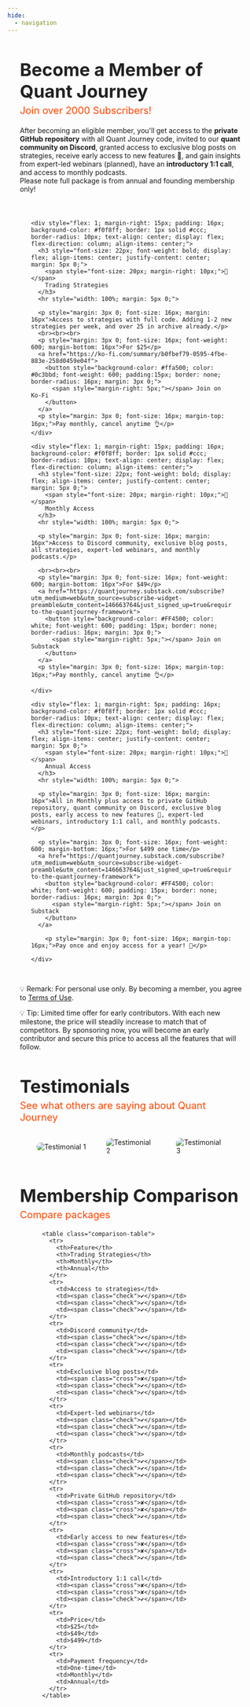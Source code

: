 ```yaml
---
hide:
  - navigation
---
```


<div style="width: 90%; margin: auto;">
  <div style="text-align: left; margin-top: 10px; margin-bottom: 0px; padding-bottom: -10px;">
    <h1 style="font-size: 36px; font-weight: bold; color: #222222; margin-bottom: 5px;">Become a Member of Quant Journey</h1>
    <div style="font-size: 20px; color: #FF4500; margin-top: 0; margin-bottom: 20px">Join over 2000 Subscribers!</div>
  </div>

  After becoming an eligible member, you'll get access to the <b>private GitHub repository</b> with all Quant Journey code, invited to our <b>quant community on Discord</b>, granted access to exclusive blog posts on strategies, receive early access to new features 🚀, and gain insights from expert-led webinars (planned), have an <b>introductory 1:1 call</b>, and access to monthly podcasts. 
  <br>Please note full package is from annual and founding membership only!

  <div style="width: 90%; margin: auto; display: flex; justify-content: space-between; margin-top: 40px; margin-bottom: 30px;">

    <div style="flex: 1; margin-right: 15px; padding: 16px; background-color: #f0f8ff; border: 1px solid #ccc; border-radius: 10px; text-align: center; display: flex; flex-direction: column; align-items: center;">
      <h3 style="font-size: 22px; font-weight: bold; display: flex; align-items: center; justify-content: center; margin: 5px 0;">
        <span style="font-size: 20px; margin-right: 10px;">🤖</span>
        Trading Strategies
      </h3>
      <hr style="width: 100%; margin: 5px 0;">

      <p style="margin: 3px 0; font-size: 16px; margin: 16px">Access to strategies with full code. Adding 1-2 new strategies per week, and over 25 in archive already.</p>
      <br><br><br>
      <p style="margin: 3px 0; font-size: 16px; font-weight: 600; margin-bottom: 16px">For $25</p>
      <a href="https://ko-fi.com/summary/b0fbef79-0595-4fbe-883e-258d0459e04f">
        <button style="background-color: #ffa500; color: #0c3bbd; font-weight: 600; padding:15px; border: none; border-radius: 16px; margin: 3px 0;">
          <span style="margin-right: 5px;"></span> Join on Ko-Fi 
        </button>
      </a>
      <p style="margin: 3px 0; font-size: 16px; margin-top: 16px;">Pay monthly, cancel anytime 👌</p>
    </div>

    <div style="flex: 1; margin-right: 15px; padding: 16px; background-color: #f0f8ff; border: 1px solid #ccc; border-radius: 10px; text-align: center; display: flex; flex-direction: column; align-items: center;">
      <h3 style="font-size: 22px; font-weight: bold; display: flex; align-items: center; justify-content: center; margin: 5px 0;">
        <span style="font-size: 20px; margin-right: 10px;">🚀</span>
        Monthly Access
      </h3>
      <hr style="width: 100%; margin: 5px 0;">

      <p style="margin: 3px 0; font-size: 16px; margin: 16px">Access to Discord community, exclusive blog posts, all strategies, expert-led webinars, and monthly podcasts.</p>

      <br><br><br>
      <p style="margin: 3px 0; font-size: 16px; font-weight: 600; margin-bottom: 16px">For $49</p>
      <a href="https://quantjourney.substack.com/subscribe?utm_medium=web&utm_source=subscribe-widget-preamble&utm_content=146663764&just_signed_up=true&requires_confirmation=&subscription_id=404282306&referral_token=srhj&next=https%3A%2F%2Fquantjourney.substack.com%2Fp%2Fupdate-to-the-quantjourney-framework">
        <button style="background-color: #FF4500; color: white; font-weight: 600; padding: 15px; border: none; border-radius: 16px; margin: 3px 0;">
          <span style="margin-right: 5px;"></span> Join on Substack
        </button>
      </a>
      <p style="margin: 3px 0; font-size: 16px; margin-top: 16px;">Pay monthly, cancel anytime 👌</p>
      
    </div>

    <div style="flex: 1; margin-right: 5px; padding: 16px; background-color: #f0f8ff; border: 1px solid #ccc; border-radius: 10px; text-align: center; display: flex; flex-direction: column; align-items: center;">
      <h3 style="font-size: 22px; font-weight: bold; display: flex; align-items: center; justify-content: center; margin: 5px 0;">
        <span style="font-size: 20px; margin-right: 10px;">🚀</span>
        Annual Access
      </h3>
      <hr style="width: 100%; margin: 5px 0;">

      <p style="margin: 3px 0; font-size: 16px; margin: 16px">All in Monthly plus access to private GitHub repository, quant community on Discord, exclusive blog posts, early access to new features 🚀, expert-led webinars, introductory 1:1 call, and monthly podcasts.</p>

      <p style="margin: 3px 0; font-size: 16px; font-weight: 600; margin-bottom: 16px;">For $499 one time</p>
      <a href="https://quantjourney.substack.com/subscribe?utm_medium=web&utm_source=subscribe-widget-preamble&utm_content=146663764&just_signed_up=true&requires_confirmation=&subscription_id=404282306&referral_token=srhj&next=https%3A%2F%2Fquantjourney.substack.com%2Fp%2Fupdate-to-the-quantjourney-framework">
        <button style="background-color: #FF4500; color: white; font-weight: 600; padding: 15px; border: none; border-radius: 16px; margin: 3px 0;">
          <span style="margin-right: 5px;"></span> Join on Substack
        </button>
      </a>
    
        <p style="margin: 3px 0; font-size: 16px; margin-top: 16px;">Pay once and enjoy access for a year! 🤘</p>

    </div>
  </div>

  <p>💡 Remark: For personal use only. By becoming a member, you agree to <a href="/terms/terms-of-usage/">Terms of Use</a>.</p>

  <p>💡 Tip: Limited time offer for early contributors. With each new milestone, the price will steadily increase to match that of competitors. By sponsoring now, you will become an early contributor and secure this price to access all the features that will follow.</p>


  <div style="text-align: left; margin-top: 50px; margin-bottom: 0px;">
    <h1 style="font-size: 36px; font-weight: bold; color: #222222; margin-bottom: 5px;">Testimonials</h1>
    <div style="font-size: 20px; color: #FF4500; margin-top: 0; margin-bottom: 20px">See what others are saying about Quant Journey</div>
  </div>

  <div style="display: flex; align-items: center; width: 90%; justify-content: space-between; gap: 20px; margin: 20px auto;">
    <div style="flex: 1; padding: 10px; display: flex; justify-content: center;">
      <img src="/images/ref_1.jpg" alt="Testimonial 1" style="border-radius: 10px;">
    </div>
    <div style="flex: 1; padding: 10px; display: flex; justify-content: center;">
      <img src="/images/ref_2.jpg" alt="Testimonial 2" style="border-radius: 10px;">
    </div>
    <div style="flex: 1; padding: 10px; display: flex; justify-content: center;">
      <img src="/images/ref_3.jpg" alt="Testimonial 3" style="border-radius: 10px;">
    </div>
  </div>


  <div style="text-align: left; margin-top: 50px; margin-bottom: 0px;">
    <h2 style="font-size: 36px; font-weight: bold; color: #222222; margin-bottom: 5px;">Membership Comparison</h2>
    <div style="font-size: 20px; color: #FF4500; margin-top: 0; margin-bottom: 20px">Compare packages</div>
  </div>

  <div style="width: 80%; margin: 20px auto; padding-bottom: 100px;">
    <style>
      .comparison-table {
        width: 100%;
        border-collapse: collapse;
        margin-bottom: 20px;
      }
      .comparison-table th, .comparison-table td {
        border: 1px solid #ddd;
        padding: 12px;
        text-align: center;
      }
      .comparison-table th {
        background-color: #f2f2f2;
        font-weight: bold;
      }
      .comparison-table tr:nth-child(even) {
        background-color: #f9f9f9;
      }
      .comparison-table tr:hover {
        background-color: #f5f5f5;
      }
      .check {
        color: #177ed2;
        font-size: 20px;
      }
      .cross {
        color: #FF4500;
        font-size: 20px;
      }
    </style>

    <table class="comparison-table">
      <tr>
        <th>Feature</th>
        <th>Trading Strategies</th>
        <th>Monthly</th>
        <th>Annual</th>
      </tr>
      <tr>
        <td>Access to strategies</td>
        <td><span class="check">✔</span></td>
        <td><span class="check">✔</span></td>
        <td><span class="check">✔</span></td>
      </tr>
      <tr>
        <td>Discord community</td>
        <td><span class="check">✔</span></td>
        <td><span class="check">✔</span></td>
        <td><span class="check">✔</span></td>
      </tr>
      <tr>
        <td>Exclusive blog posts</td>
        <td><span class="cross">✘</span></td>
        <td><span class="check">✔</span></td>
        <td><span class="check">✔</span></td>
      </tr>
      <tr>
        <td>Expert-led webinars</td>
        <td><span class="check">✔</span></td>
        <td><span class="check">✔</span></td>
        <td><span class="check">✔</span></td>
      </tr>
      <tr>
        <td>Monthly podcasts</td>
        <td><span class="check">✔</span></td>
        <td><span class="check">✔</span></td>
        <td><span class="check">✔</span></td>
      </tr>
      <tr>
        <td>Private GitHub repository</td>
        <td><span class="cross">✘</span></td>
        <td><span class="cross">✘</span></td>
        <td><span class="check">✔</span></td>
      </tr>
      <tr>
        <td>Early access to new features</td>
        <td><span class="cross">✘</span></td>
        <td><span class="cross">✘</span></td>
        <td><span class="check">✔</span></td>
      </tr>
      <tr>
        <td>Introductory 1:1 call</td>
        <td><span class="cross">✘</span></td>
        <td><span class="cross">✘</span></td>
        <td><span class="check">✔</span></td>
      </tr>
      <tr>
        <td>Price</td>
        <td>$25</td>
        <td>$49</td>
        <td>$499</td>
      </tr>
      <tr>
        <td>Payment frequency</td>
        <td>One-time</td>
        <td>Monthly</td>
        <td>Annual</td>
      </tr>
    </table>
  </div>
</div>